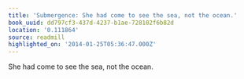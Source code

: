```yaml
---
title: 'Submergence: She had come to see the sea, not the ocean.'
book_uuid: dd797cf3-437d-4237-b1ae-728102f6b82d
location: '0.111864'
source: readmill
highlighted_on: '2014-01-25T05:36:47.000Z'
---
```


She had come to see the sea, not the ocean.